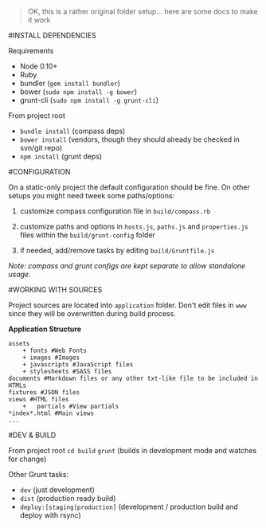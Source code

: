 > OK, this is a rather original folder setup... here are some docs to make it work

#INSTALL DEPENDENCIES

Requirements

* Node 0.10+
* Ruby
* bundler (`gem install bundler`)
* bower (`sudo npm install -g bower`)
* grunt-cli (`sudo npm install -g grunt-cli`)


From project root

* `bundle install` (compass deps)
* `bower install` (vendors, though they should already be checked in svn/git repo)
* `npm install` (grunt deps)

#CONFIGURATION

On a static-only project the default configuration should be fine. On other setups you might need tweek some paths/options:

1) customize compass configuration file in `build/compass.rb`

2) customize paths and options in `hosts.js`, `paths.js` and `properties.js` files within the `build/grunt-config` folder

3) if needed, add/remove tasks by editing `build/Gruntfile.js`

_Note: compass and grunt configs are kept separate to allow standalone usage._

#WORKING WITH SOURCES 

Project sources are located into `application` folder. Don't edit files in `www` since they will be overwritten during build process.

**Application Structure**

	assets 
		+ fonts #Web Fonts
		+ images #Images
		+ javascripts #JavaScript files
		+ stylesheets #SASS files
	documents #Markdown files or any other txt-like file to be included in HTMLs
	fixtures #JSON files 
	views #HTML files
		+	partials #View partials
	*index*.html #Main views
	...


#DEV & BUILD



From project root
`cd build`
`grunt` (builds in development mode and watches for change)

Other Grunt tasks: 

* `dev` (just development)
* `dist` (production ready build)
* `deploy:[staging|production]` (development / production build and deploy with rsync)

